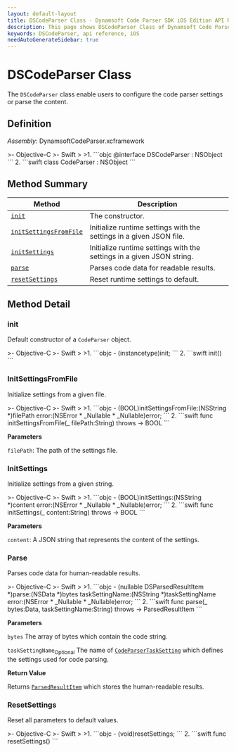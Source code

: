 ```yaml
---
layout: default-layout
title: DSCodeParser Class - Dynamsoft Code Parser SDK iOS Edition API Reference
description: This page shows DSCodeParser Class of Dynamsoft Code Parser SDK iOS Edition.
keywords: DSCodeParser, api reference, iOS
needAutoGenerateSidebar: true
---
```


# DSCodeParser Class

The `DSCodeParser` class enable users to configure the code parser settings or parse the content.

## Definition

*Assembly:* DynamsoftCodeParser.xcframework

<div class="sample-code-prefix"></div>
>- Objective-C
>- Swift
>
>1. 
```objc
@interface DSCodeParser : NSObject
```
2. 
```swift
class CodeParser : NSObject
```

## Method Summary

| Method | Description |
| ------ | ----------- |
| [`init`](#init) | The constructor.|
| [`initSettingsFromFile`](#initsettingsfromfile)  | Initialize runtime settings with the settings in a given JSON file. |
| [`initSettings`](#initsettings) | Initialize runtime settings with the settings in a given JSON string. |
| [`parse`](#parse) | Parses code data for readable results. |
| [`resetSettings`](#resetsettings) | Reset runtime settings to default. |

## Method Detail

### init

Default constructor of a `CodeParser` object.

<div class="sample-code-prefix"></div>
>- Objective-C
>- Swift
>
>1. 
```objc
- (instancetype)init;
```
2. 
```swift
init()
```

### InitSettingsFromFile

Initialize settings from a given file.

<div class="sample-code-prefix"></div>
>- Objective-C
>- Swift
>
>1. 
```objc
- (BOOL)initSettingsFromFile:(NSString *)filePath
                       error:(NSError * _Nullable * _Nullable)error;
```
2. 
```swift
func initSettingsFromFile(_ filePath:String) throws -> BOOL
```

**Parameters**

`filePath`: The path of the settings file.

### InitSettings

Initialize settings from a given string.

<div class="sample-code-prefix"></div>
>- Objective-C
>- Swift
>
>1. 
```objc
- (BOOL)initSettings:(NSString *)content
               error:(NSError * _Nullable * _Nullable)error;
```
2. 
```swift
func initSettings(_ content:String) throws -> BOOL
```

**Parameters**

`content`: A JSON string that represents the content of the settings.

### Parse

Parses code data for human-readable results.

<div class="sample-code-prefix"></div>
>- Objective-C
>- Swift
>
>1. 
```objc
- (nullable DSParsedResultItem *)parse:(NSData *)bytes
                       taskSettingName:(NSString *)taskSettingName
                                 error:(NSError * _Nullable * _Nullable)error;
```
2. 
```swift
func parse(_ bytes:Data, taskSettingName:String) throws -> ParsedResultItem
```

**Parameters**

`bytes` The array of bytes which contain the code string.

`taskSettingName`<sub>Optional</sub> The name of [`CodeParserTaskSetting`]({{site.dcv_parameter}}file/task-settings/code-parser-task-settings.html) which defines the settings used for code parsing.

**Return Value**

Returns [`ParsedResultItem`](parsed-result-item.md) which stores the human-readable results.

### ResetSettings

Reset all parameters to default values.

<div class="sample-code-prefix"></div>
>- Objective-C
>- Swift
>
>1. 
```objc
- (void)resetSettings;
```
2. 
```swift
func resetSettings()
```
